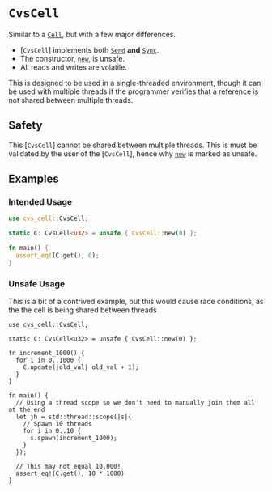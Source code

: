 [`Cell`]: https://doc.rust-lang.org/std/cell/struct.Cell.html
[`Sync`]: https://doc.rust-lang.org/core/marker/trait.Sync.html
[`Send`]: https://doc.rust-lang.org/core/marker/trait.Send.html


# `CvsCell`


Similar to a [`Cell`](core::cell::Cell), but with a few major differences.
- [`CvsCell`] implements both [`Send`] **and** [`Sync`].
- The constructor, [`new`](CvsCell::new), is unsafe.
- All reads and writes are volatile.

This is designed to be used in a single-threaded environment, though it can be used with
multiple threads if the programmer verifies that a reference is not shared between multiple
threads.


## Safety


This [`CvsCell`] cannot be shared between multiple threads. This is must be validated
by the user of the [`CvsCell`], hence why [`new`](CvsCell::new) is marked as unsafe.



## Examples

### Intended Usage
```rust
use cvs_cell::CvsCell;

static C: CvsCell<u32> = unsafe { CvsCell::new(0) };

fn main() {
  assert_eq!(C.get(), 0);
}
```

### Unsafe Usage
This is a bit of a contrived example, but this would cause race conditions, as the
the cell is being shared between threads
```rust,no_run
use cvs_cell::CvsCell;

static C: CvsCell<u32> = unsafe { CvsCell::new(0) };

fn increment_1000() {
  for i in 0..1000 {
    C.update(|old_val| old_val + 1);
  }
}

fn main() {
  // Using a thread scope so we don't need to manually join them all at the end
  let jh = std::thread::scope(|s|{
    // Spawn 10 threads
    for i in 0..10 {
      s.spawn(increment_1000);
    }
  });

  // This may not equal 10,000!
  assert_eq!(C.get(), 10 * 1000)
}

```

